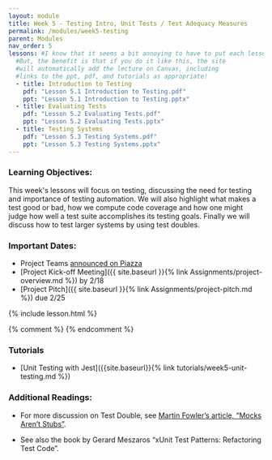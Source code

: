 ```yaml
---
layout: module
title: Week 5 - Testing Intro, Unit Tests / Test Adequacy Measures
permalink: /modules/week5-testing
parent: Modules
nav_order: 5
lessons: #I know that it seems a bit annoying to have to put each lesson in the yaml header like this...
  #But, the benefit is that if you do it like this, the site
  #will automatically add the lecture on Canvas, including
  #links to the ppt, pdf, and tutorials as appropriate!
  - title: Introduction to Testing
    pdf: "Lesson 5.1 Introduction to Testing.pdf"
    ppt: "Lesson 5.1 Introduction to Testing.pptx"
  - title: Evaluating Tests
    pdf: "Lesson 5.2 Evaluating Tests.pdf"
    ppt: "Lesson 5.2 Evaluating Tests.pptx"
  - title: Testing Systems
    pdf: "Lesson 5.3 Testing Systems.pdf"
    ppt: "Lesson 5.3 Testing Systems.pptx"
---
```


### Learning Objectives:

This week's lessons will focus on testing, discussing the need for testing and importance of testing automation. We will also highlight what makes a test good or bad, how we compute code coverage and how one might judge how well a test suite accomplishes its testing goals. Finally we will discuss how to test larger systems by using test doubles.

### Important Dates:

- Project Teams [announced on Piazza](https://piazza.com/class/ky1wxuhh7ry2ue?cid=309)
- [Project Kick-off Meeting]({{ site.baseurl }}{% link Assignments/project-overview.md %}) by 2/18
- [Project Pitch]({{ site.baseurl }}{% link Assignments/project-pitch.md %}) due 2/25

{% include lesson.html %}

{% comment %}
{% endcomment %}
### Tutorials

* [Unit Testing with Jest]({{site.baseurl}}{% link tutorials/week5-unit-testing.md %})

### Additional Readings:

- For more discussion on Test Double, see [Martin Fowler’s article, “Mocks Aren’t Stubs”](https://martinfowler.com/articles/mocksArentStubs.html).

- See also the book by Gerard Meszaros “xUnit Test Patterns: Refactoring Test Code”.

